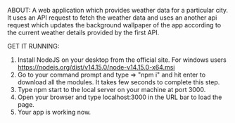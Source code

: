 ABOUT:
A web application which provides weather data for a particular city.
It uses an API request to fetch the weather data and uses an another api request which updates the background wallpaper of the app according to the current weather details provided by the first API.

GET IT RUNNING:

1. Install NodeJS on your desktop from the official site.
   For windows users https://nodejs.org/dist/v14.15.0/node-v14.15.0-x64.msi 
2. Go to your command prompt and type =>   "npm i"  and hit enter to download all the modules. It takes few seconds to complete this step.
3. Type npm start to the local server on your machine at port 3000.
4. Open your browser and type localhost:3000 in the URL bar to load the page.
5. Your app is working now.

